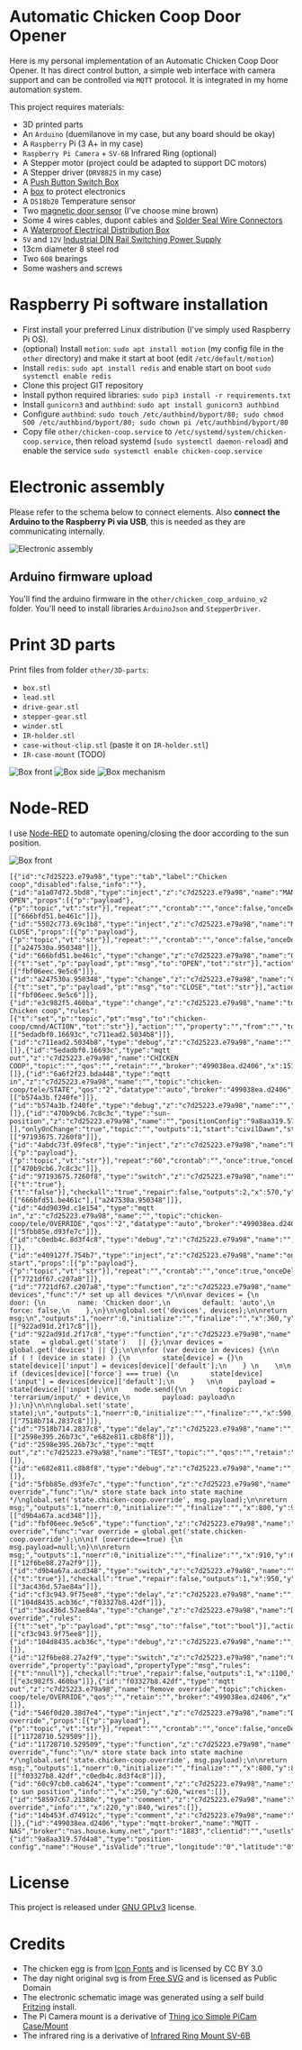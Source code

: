 
# Automatic Chicken Coop Door Opener

Here is my personal implementation of an Automatic Chicken Coop Door Opener. It has direct control button, a simple web interface with camera support and can be controlled via `MQTT` protocol. It is integrated in my home automation system.

This project requires materials:
- 3D printed parts
- An `Arduino` (duemilanove in my case, but any board should be okay)
- A `Raspberry` Pi (3 A+ in my case)
- `Raspberry Pi Camera` + `SV-6B` Infrared Ring (optional)
- A Stepper motor (project could be adapted to support DC motors)
- A Stepper driver (`DRV8825` in my case)
- A [Push Button Switch Box](https://www.aliexpress.com/item/4000121428780.html)
- A [box](https://www.aliexpress.com/item/33003227855.html) to protect electronics
- A `DS18b20` Temperature sensor
- Two [magnetic door sensor](https://www.amazon.fr/gp/product/B082PM18V6/) (I've choose mine brown)
- Some 4 wires cables, dupont cables and [Solder Seal Wire Connectors](https://www.aliexpress.com/item/1005002662810874.html)
- A [Waterproof Electrical Distribution Box](https://www.aliexpress.com/item/4001061820250.html)
- `5V` and `12V` [Industrial DIN Rail Switching Power Supply](https://www.aliexpress.com/item/4001289041252.html)
- 13cm diameter 8 steel rod
- Two `608` bearings
- Some washers and screws

# Raspberry Pi software installation

- First install your preferred Linux distribution (I've simply used Raspberry Pi
 OS).
- (optional) Install `motion`: `sudo apt install motion` (my config file in the `other` directory) and make it start at boot (edit `/etc/default/motion`)
- Install `redis`: `sudo apt install redis` and enable start on boot `sudo systemctl enable redis`
- Clone this project GIT repository
- Install python required libraries: `sudo pip3 install -r requirements.txt`
- Install `gunicorn3` and `authbind`: `sudo apt install gunicorn3 authbind`
- Configure `authbind`: `sudo touch /etc/authbind/byport/80; sudo chmod 500 /etc/authbind/byport/80; sudo chown pi /etc/authbind/byport/80`
- Copy file `other/chicken-coop.service` to `/etc/systemd/system/chicken-coop.service`, then reload systemd (`sudo systemctl daemon-reload`) and enable the service `sudo systemctl enable chicken-coop.service`

# Electronic assembly

Please refer to the schema below to connect elements. Also **connect the Arduino to the Raspberry Pi via USB**, this is needed as they are communicating internally.

![Electronic assembly](other/electronic.png)

## Arduino firmware upload

You'll find the arduino firmware in the `other/chicken_coop_arduino_v2` folder. You'll need to install libraries `ArduinoJson` and `StepperDriver`.

# Print 3D parts

Print files from folder `other/3D-parts`:
- `box.stl`
- `lead.stl`
- `drive-gear.stl`
- `stepper-gear.stl`
- `winder.stl`
- `IR-holder.stl`
- `case-without-clip.stl` (paste it on `IR-holder.stl`)
- `IR-case-mount` (TODO)


![Box front](other/3D-parts/box-front.jpg "Front")
![Box side](other/3D-parts/box-side.jpg "Side")
![Box mechanism](other/3D-parts/box-mechanism.jpg "Mechanism")

# Node-RED

I use [Node-RED](https://nodered.org/) to automate opening/closing the door according to the sun position.

![Box front](other/node-red.png)

```
[{"id":"c7d25223.e79a98","type":"tab","label":"Chicken coop","disabled":false,"info":""},{"id":"a1a07d72.5bd8","type":"inject","z":"c7d25223.e79a98","name":"MANUAL OPEN","props":[{"p":"payload"},{"p":"topic","vt":"str"}],"repeat":"","crontab":"","once":false,"onceDelay":0.1,"topic":"","payload":"","payloadType":"str","x":420,"y":520,"wires":[["666bfd51.be461c"]]},{"id":"5502c773.69c1b8","type":"inject","z":"c7d25223.e79a98","name":"MANUAL CLOSE","props":[{"p":"payload"},{"p":"topic","vt":"str"}],"repeat":"","crontab":"","once":false,"onceDelay":0.1,"topic":"","payload":"","payloadType":"str","x":420,"y":580,"wires":[["a247530a.950348"]]},{"id":"666bfd51.be461c","type":"change","z":"c7d25223.e79a98","name":"OPEN","rules":[{"t":"set","p":"payload","pt":"msg","to":"OPEN","tot":"str"}],"action":"","property":"","from":"","to":"","reg":false,"x":730,"y":660,"wires":[["fbf06eec.9e5c6"]]},{"id":"a247530a.950348","type":"change","z":"c7d25223.e79a98","name":"CLOSE","rules":[{"t":"set","p":"payload","pt":"msg","to":"CLOSE","tot":"str"}],"action":"","property":"","from":"","to":"","reg":false,"x":740,"y":700,"wires":[["fbf06eec.9e5c6"]]},{"id":"e3c982f5.460ba","type":"change","z":"c7d25223.e79a98","name":"topic Chicken coop","rules":[{"t":"set","p":"topic","pt":"msg","to":"chicken-coop/cmnd/ACTION","tot":"str"}],"action":"","property":"","from":"","to":"","reg":false,"x":1290,"y":680,"wires":[["5edadbf0.16693c","c711ead2.5034b8"]]},{"id":"c711ead2.5034b8","type":"debug","z":"c7d25223.e79a98","name":"","active":false,"tosidebar":true,"console":false,"tostatus":false,"complete":"false","x":1490,"y":620,"wires":[]},{"id":"5edadbf0.16693c","type":"mqtt out","z":"c7d25223.e79a98","name":"CHICKEN COOP","topic":"","qos":"","retain":"","broker":"499038ea.d2406","x":1510,"y":680,"wires":[]},{"id":"6a6f2f23.bda448","type":"mqtt in","z":"c7d25223.e79a98","name":"","topic":"chicken-coop/tele/STATE","qos":"2","datatype":"auto","broker":"499038ea.d2406","x":430,"y":1160,"wires":[["b574a3b.f240fe"]]},{"id":"b574a3b.f240fe","type":"debug","z":"c7d25223.e79a98","name":"","active":false,"tosidebar":true,"console":false,"tostatus":false,"complete":"false","x":670,"y":1160,"wires":[]},{"id":"470b9cb6.7c8c3c","type":"sun-position","z":"c7d25223.e79a98","name":"","positionConfig":"9a8aa319.57d4a8","rules":[],"onlyOnChange":"true","topic":"","outputs":1,"start":"civilDawn","startType":"pdsTime","startOffset":0,"startOffsetType":"none","startOffsetMultiplier":60000,"end":"civilDusk","endType":"pdsTime","endOffset":"","endOffsetType":"none","endOffsetMultiplier":"3600000","x":390,"y":700,"wires":[["97193675.7260f8"]]},{"id":"4abdc73f.09fec8","type":"inject","z":"c7d25223.e79a98","name":"Pulsar","props":[{"p":"payload"},{"p":"topic","vt":"str"}],"repeat":"60","crontab":"","once":true,"onceDelay":0.1,"topic":"","payload":"","payloadType":"date","x":220,"y":700,"wires":[["470b9cb6.7c8c3c"]]},{"id":"97193675.7260f8","type":"switch","z":"c7d25223.e79a98","name":"","property":"payload.sunInSky","propertyType":"msg","rules":[{"t":"true"},{"t":"false"}],"checkall":"true","repair":false,"outputs":2,"x":570,"y":700,"wires":[["666bfd51.be461c"],["a247530a.950348"]]},{"id":"4dd9039d.c1e154","type":"mqtt in","z":"c7d25223.e79a98","name":"","topic":"chicken-coop/tele/OVERRIDE","qos":"2","datatype":"auto","broker":"499038ea.d2406","x":440,"y":940,"wires":[["5fbb85e.d93fe7c"]]},{"id":"c0edb4c.8d3f4c8","type":"debug","z":"c7d25223.e79a98","name":"","active":false,"tosidebar":true,"console":false,"tostatus":false,"complete":"false","statusVal":"","statusType":"auto","x":1430,"y":840,"wires":[]},{"id":"e409127f.754b7","type":"inject","z":"c7d25223.e79a98","name":"on start","props":[{"p":"payload"},{"p":"topic","vt":"str"}],"repeat":"","crontab":"","once":true,"onceDelay":0.1,"topic":"","payload":"","payloadType":"date","x":170,"y":100,"wires":[["7721df67.c207a8"]]},{"id":"7721df67.c207a8","type":"function","z":"c7d25223.e79a98","name":"init devices","func":"/* set up all devices */\n\nvar devices = {\n    door: {\n        name: 'Chicken door',\n        default: 'auto',\n        force: false,\n    },\n}\n\nglobal.set('devices', devices);\n\nreturn msg;\n","outputs":1,"noerr":0,"initialize":"","finalize":"","x":360,"y":100,"wires":[["922ad91d.2f17c8"]]},{"id":"922ad91d.2f17c8","type":"function","z":"c7d25223.e79a98","name":"","func":"var state   = global.get('state')   || {};\nvar devices = global.get('devices') || {};\n\n\nfor (var device in devices) {\n\n    if ( ! (device in state) ) {\n        state[device] = {}\n        state[device]['input'] = devices[device]['default'];\n    } \n    \n\n    if (devices[device]['force'] === true) {\n        state[device]['input'] = devices[device]['default'];\n    }   \n\n    payload = state[device]['input'];\n\n    node.send({\n        topic: 'terrarium/input/' + device,\n        payload: payload\n    });\n}\n\n\nglobal.set('state', state);\n","outputs":1,"noerr":0,"initialize":"","finalize":"","x":590,"y":100,"wires":[["7518b714.2837c8"]]},{"id":"7518b714.2837c8","type":"delay","z":"c7d25223.e79a98","name":"","pauseType":"delay","timeout":"1","timeoutUnits":"seconds","rate":"1","nbRateUnits":"1","rateUnits":"second","randomFirst":"1","randomLast":"5","randomUnits":"seconds","drop":false,"x":760,"y":100,"wires":[["2598e395.26b73c","e682e811.c8b8f8"]]},{"id":"2598e395.26b73c","type":"mqtt out","z":"c7d25223.e79a98","name":"TEST","topic":"","qos":"","retain":"","broker":"499038ea.d2406","x":930,"y":100,"wires":[]},{"id":"e682e811.c8b8f8","type":"debug","z":"c7d25223.e79a98","name":"","active":true,"tosidebar":true,"console":false,"tostatus":false,"complete":"false","statusVal":"","statusType":"auto","x":960,"y":160,"wires":[]},{"id":"5fbb85e.d93fe7c","type":"function","z":"c7d25223.e79a98","name":"store override","func":"\n/* store state back into state machine */\nglobal.set('state.chicken-coop.override', msg.payload);\n\nreturn msg;","outputs":1,"noerr":0,"initialize":"","finalize":"","x":800,"y":940,"wires":[["d9b4a67a.acd348"]]},{"id":"fbf06eec.9e5c6","type":"function","z":"c7d25223.e79a98","name":"Respect override","func":"var override = global.get('state.chicken-coop.override');\n\nif (override==true) {\n    msg.payload=null;\n}\n\nreturn msg;","outputs":1,"noerr":0,"initialize":"","finalize":"","x":910,"y":680,"wires":[["12f6be88.27a2f9"]]},{"id":"d9b4a67a.acd348","type":"switch","z":"c7d25223.e79a98","name":"","property":"payload","propertyType":"msg","rules":[{"t":"true"}],"checkall":"true","repair":false,"outputs":1,"x":950,"y":940,"wires":[["3ac436d.57ae84a"]]},{"id":"cf3c943.9f75ee8","type":"delay","z":"c7d25223.e79a98","name":"","pauseType":"delay","timeout":"1","timeoutUnits":"hours","rate":"1","nbRateUnits":"1","rateUnits":"second","randomFirst":"1","randomLast":"5","randomUnits":"seconds","drop":false,"x":1260,"y":940,"wires":[["104d8435.acb36c","f03327b8.42df"]]},{"id":"3ac436d.57ae84a","type":"change","z":"c7d25223.e79a98","name":"Disable override","rules":[{"t":"set","p":"payload","pt":"msg","to":"false","tot":"bool"}],"action":"","property":"","from":"","to":"","reg":false,"x":1100,"y":940,"wires":[["cf3c943.9f75ee8"]]},{"id":"104d8435.acb36c","type":"debug","z":"c7d25223.e79a98","name":"","active":false,"tosidebar":true,"console":false,"tostatus":false,"complete":"false","x":1430,"y":980,"wires":[]},{"id":"12f6be88.27a2f9","type":"switch","z":"c7d25223.e79a98","name":"Check override","property":"payload","propertyType":"msg","rules":[{"t":"nnull"}],"checkall":"true","repair":false,"outputs":1,"x":1100,"y":680,"wires":[["e3c982f5.460ba"]]},{"id":"f03327b8.42df","type":"mqtt out","z":"c7d25223.e79a98","name":"Remove override","topic":"chicken-coop/tele/OVERRIDE","qos":"","retain":"","broker":"499038ea.d2406","x":1450,"y":900,"wires":[]},{"id":"546f0d20.38d7e4","type":"inject","z":"c7d25223.e79a98","name":"Disable override","props":[{"p":"payload"},{"p":"topic","vt":"str"}],"repeat":"","crontab":"","once":false,"onceDelay":0.1,"topic":"","payload":"false","payloadType":"bool","x":420,"y":880,"wires":[["11728710.529509"]]},{"id":"11728710.529509","type":"function","z":"c7d25223.e79a98","name":"store override","func":"\n/* store state back into state machine */\nglobal.set('state.chicken-coop.override', msg.payload);\n\nreturn msg;","outputs":1,"noerr":0,"initialize":"","finalize":"","x":800,"y":880,"wires":[["f03327b8.42df","c0edb4c.8d3f4c8"]]},{"id":"60c97cb0.cab624","type":"comment","z":"c7d25223.e79a98","name":"React to sun position","info":"","x":250,"y":620,"wires":[]},{"id":"58597c67.21380c","type":"comment","z":"c7d25223.e79a98","name":"Manage override","info":"","x":220,"y":840,"wires":[]},{"id":"14b453f.d74912c","type":"comment","z":"c7d25223.e79a98","name":"Debug","info":"","x":220,"y":1120,"wires":[]},{"id":"499038ea.d2406","type":"mqtt-broker","name":"MQTT - NAS","broker":"nas.house.kumy.net","port":"1883","clientid":"","usetls":false,"compatmode":false,"keepalive":"60","cleansession":true,"birthTopic":"","birthQos":"0","birthPayload":"","closeTopic":"","closeQos":"0","closePayload":"","willTopic":"","willQos":"0","willPayload":""},{"id":"9a8aa319.57d4a8","type":"position-config","name":"House","isValide":"true","longitude":"0","latitude":"0","angleType":"deg","timeZoneOffset":99,"timeZoneDST":0,"stateTimeFormat":"3","stateDateFormat":"12"}]
```

# License

This project is released under [GNU GPLv3](LICENSE) license.

# Credits

- The chicken egg is from [Icon Fonts](https://www.onlinewebfonts.com/icon/552882) and is licensed by CC BY 3.0
- The day night original svg is from [Free SVG](https://freesvg.org/day-and-night) and is licensed as Public Domain
- The electronic schematic image was generated using a self build [Fritzing](https://fritzing.org/) install.
- The Pi Camera mount is a derivative of [Thing ico
Simple PiCam Case/Mount](https://www.thingiverse.com/thing:2613031)
- The infrared ring is a derivative of [Infrared Ring Mount SV-6B](https://www.thingiverse.com/thing:643221)
